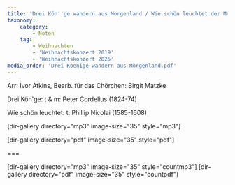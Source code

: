 ```yaml
---
title: 'Drei Kön''ge wandern aus Morgenland / Wie schön leuchtet der Morgenstern'
taxonomy:
    category:
        - Noten
    tag:
        - Weihnachten
        - 'Weihnachtskonzert 2019'
        - 'Weihnachtskonzert 2025'
media_order: 'Drei Koenige wandern aus Morgenland.pdf'
---
```


Arr: Ivor Atkins, Bearb. für das Chörchen: Birgit Matzke

Drei Kön'ge: t & m: Peter Cordelius (1824-74)

Wie schön leuchtet: t: Phillip Nicolai (1585-1608)

[dir-gallery directory="mp3" image-size="35" style="mp3"]

[dir-gallery directory="pdf" image-size="35" style="pdf"]

===

[dir-gallery directory="mp3" image-size="35" style="countmp3"]
[dir-gallery directory="pdf" image-size="35" style="countpdf"]